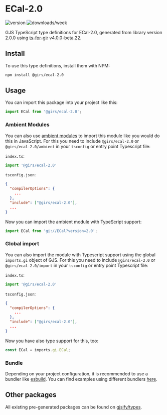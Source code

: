 
# ECal-2.0

![version](https://img.shields.io/npm/v/@girs/ecal-2.0)
![downloads/week](https://img.shields.io/npm/dw/@girs/ecal-2.0)


GJS TypeScript type definitions for ECal-2.0, generated from library version 2.0.0 using [ts-for-gir](https://github.com/gjsify/ts-for-gir) v4.0.0-beta.22.


## Install

To use this type definitions, install them with NPM:
```bash
npm install @girs/ecal-2.0
```

## Usage

You can import this package into your project like this:
```ts
import ECal from '@girs/ecal-2.0';
```

### Ambient Modules

You can also use [ambient modules](https://github.com/gjsify/ts-for-gir/tree/main/packages/cli#ambient-modules) to import this module like you would do this in JavaScript.
For this you need to include `@girs/ecal-2.0` or `@girs/ecal-2.0/ambient` in your `tsconfig` or entry point Typescript file:

`index.ts`:
```ts
import '@girs/ecal-2.0'
```

`tsconfig.json`:
```json
{
  "compilerOptions": {
    ...
  },
  "include": ["@girs/ecal-2.0"],
  ...
}
```

Now you can import the ambient module with TypeScript support: 

```ts
import ECal from 'gi://ECal?version=2.0';
```

### Global import

You can also import the module with Typescript support using the global `imports.gi` object of GJS.
For this you need to include `@girs/ecal-2.0` or `@girs/ecal-2.0/import` in your `tsconfig` or entry point Typescript file:

`index.ts`:
```ts
import '@girs/ecal-2.0'
```

`tsconfig.json`:
```json
{
  "compilerOptions": {
    ...
  },
  "include": ["@girs/ecal-2.0"],
  ...
}
```

Now you have also type support for this, too:

```ts
const ECal = imports.gi.ECal;
```

### Bundle

Depending on your project configuration, it is recommended to use a bundler like [esbuild](https://esbuild.github.io/). You can find examples using different bundlers [here](https://github.com/gjsify/ts-for-gir/tree/main/examples).

## Other packages

All existing pre-generated packages can be found on [gjsify/types](https://github.com/gjsify/types).

